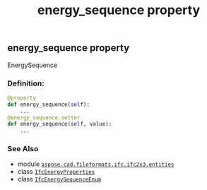 ﻿---
title: energy_sequence property
second_title: Aspose.CAD for Python via .NET API References
description: 
type: docs
weight: 40
url: /aspose.cad.fileformats.ifc.ifc2x3.entities/ifcenergyproperties/energy_sequence/
is_root: false
---

## energy_sequence property


EnergySequence
### Definition:
```python
@property
def energy_sequence(self):
    ...
@energy_sequence.setter
def energy_sequence(self, value):
    ...
```

### See Also
* module [`aspose.cad.fileformats.ifc.ifc2x3.entities`](../../)
* class [`IfcEnergyProperties`](/cad/python-net/aspose.cad.fileformats.ifc.ifc2x3.entities/ifcenergyproperties)
* class [`IfcEnergySequenceEnum`](/cad/python-net/aspose.cad.fileformats.ifc.ifc2x3.types/ifcenergysequenceenum)
